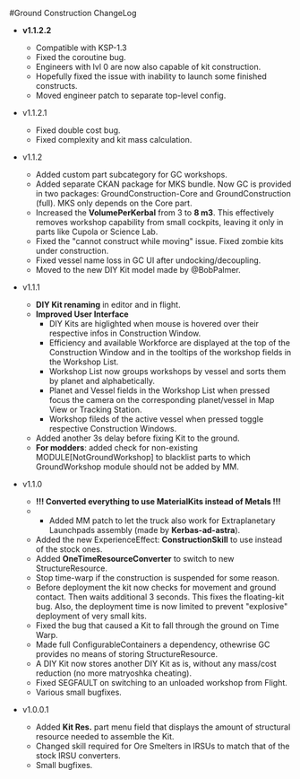#Ground Construction ChangeLog

* **v1.1.2.2**
	* Compatible with KSP-1.3
	* Fixed the coroutine bug.
	* Engineers with lvl 0 are now also capable of kit construction.
	* Hopefully fixed the issue with inability to launch some finished constructs.
	* Moved engineer patch to separate top-level config.

* v1.1.2.1
    * Fixed double cost bug.
    * Fixed complexity and kit mass calculation.

* v1.1.2
    * Added custom part subcategory for GC workshops.
    * Added separate CKAN package for MKS bundle. Now GC is provided in two packages: GroundConstruction-Core and GroundConstruction (full). MKS only depends on the Core part.
    * Increased the **VolumePerKerbal** from 3 to **8 m3**. This effectively removes workshop capability from small cockpits, leaving it only in parts like Cupola or Science Lab.
    * Fixed the "cannot construct while moving" issue. Fixed zombie kits under construction.
    * Fixed vessel name loss in GC UI after undocking/decoupling.
    * Moved to the new DIY Kit model made by @BobPalmer.

* v1.1.1
    * **DIY Kit renaming** in editor and in flight.
    * **Improved User Interface**
    	* DIY Kits are higlighted when mouse is hovered over their respective infos in Construction Window.
    	* Efficiency and available Workforce are displayed at the top of the Construction Window and in the tooltips of the workshop fields in the Workshop List.
    	* Workshop List now groups workshops by vessel and sorts them by planet and alphabetically.
    	* Planet and Vessel fields in the Workshop List when pressed focus the camera on the corresponding planet/vessel in Map View or Tracking Station.
    	* Workshop fileds of the active vessel when pressed toggle respective Construction Windows.
    * Added another 3s delay before fixing Kit to the ground.
    * **For modders**: added check for non-existing MODULE[NotGroundWorkshop] to blacklist parts to which GroundWorkshop module should not be added by MM.

* v1.1.0
    * **!!! Converted everything to use MaterialKits instead of Metals !!!**
    * * Added MM patch to let the truck also work for Extraplanetary Launchpads assembly (made by **Kerbas-ad-astra**).
    * Added the new ExperienceEffect: **ConstructionSkill** to use instead of the stock ones.
    * Added **OneTimeResourceConverter** to switch to new StructureResource.
    * Stop time-warp if the construction is suspended for some reason.
    * Before deployment the kit now checks for movement and ground contact. Then waits additional 3 seconds. This fixes the floating-kit bug. Also, the deployment time is now limited to prevent "explosive" deployment of very small kits.
    * Fixed the bug that caused a Kit to fall through the ground on Time Warp.
    * Made full ConfigurableContainers a dependency, othewrise GC provides no means of storing StructureResource.
    * A DIY Kit now stores another DIY Kit as is, without any mass/cost reduction (no more matryoshka cheating).
    * Fixed SEGFAULT on switching to an unloaded workshop from Flight.
    * Various small bugfixes.

* v1.0.0.1
    * Added **Kit Res.** part menu field that displays the amount of structural resource needed to assemble the Kit.
    * Changed skill required for Ore Smelters in IRSUs to match that of the stock IRSU converters.
    * Small bugfixes.